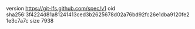 version https://git-lfs.github.com/spec/v1
oid sha256:3f4224d81a81241413ced3b2625678d02a76bd92fc26e1dba9120fe21e3c7a7c
size 7938
